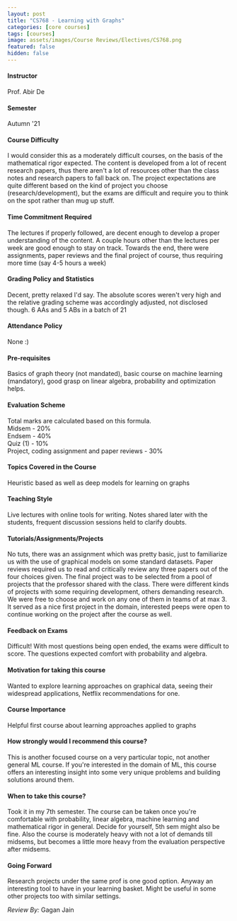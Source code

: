 ```yaml
---
layout: post
title: "CS768 - Learning with Graphs"
categories: [core courses]
tags: [courses]
image: assets/images/Course Reviews/Electives/CS768.png
featured: false
hidden: false
---
```


#### Instructor
Prof. Abir De

#### Semester
Autumn '21

#### Course Difficulty
I would consider this as a moderately difficult courses, on the basis of the mathematical rigor expected. The content is developed from a lot of recent research papers, thus there aren't a lot of resources other than the class notes and research papers to fall back on. The project expectations are quite different based on the kind of project you choose (research/development), but the exams are difficult and require you to think on the spot rather than mug up stuff.

#### Time Commitment Required
The lectures if properly followed, are decent enough to develop a proper understanding of the content. A couple hours other than the lectures per week are good enough to stay on track. Towards the end, there were assignments, paper reviews and the final project of course, thus requiring more time (say 4-5 hours a week)

#### Grading Policy and Statistics
Decent, pretty relaxed I'd say. The absolute scores weren't very high and the relative grading scheme was accordingly adjusted, not disclosed though. 6 AAs and 5 ABs in a batch of 21

#### Attendance Policy
None :)

#### Pre-requisites
Basics of graph theory (not mandated), basic course on machine learning (mandatory), good grasp on linear algebra, probability and optimization helps.

#### Evaluation Scheme
Total marks are calculated based on this formula.  
Midsem - 20%  
Endsem - 40%  
Quiz (1) - 10%  
Project, coding assignment and paper reviews - 30%

#### Topics Covered in the Course
Heuristic based as well as deep models for learning on graphs

#### Teaching Style
Live lectures with online tools for writing. Notes shared later with the students, frequent discussion sessions held to clarify doubts.

#### Tutorials/Assignments/Projects
No tuts, there was an assignment which was pretty basic, just to familiarize us with the use of graphical models on some standard datasets. Paper reviews required us to read and critically review any three papers out of the four choices given. The final project was to be selected from a pool of projects that the professor shared with the class. There were different kinds of projects with some requiring development, others demanding research. We were free to choose and work on any one of them in teams of at max 3. It served as a nice first project in the domain, interested peeps were open to continue working on the project after the course as well.

#### Feedback on Exams
Difficult! With most questions being open ended, the exams were difficult to score. The questions expected comfort with probability and algebra.

#### Motivation for taking this course
Wanted to explore learning approaches on graphical data, seeing their widespread applications, Netflix recommendations for one.

#### Course Importance
Helpful first course about learning approaches applied to graphs

#### How strongly would I recommend this course?
This is another focused course on a very particular topic, not another general ML course. If you're interested in the domain of ML, this course offers an interesting insight into some very unique problems and building solutions around them.

#### When to take this course?
Took it in my 7th semester. The course can be taken once you're comfortable with probability, linear algebra, machine learning and mathematical rigor in general. Decide for yourself, 5th sem might also be fine. Also the course is moderately heavy with not a lot of demands till midsems, but becomes a little more heavy from the evaluation perspective after midsems.

#### Going Forward
Research projects under the same prof is one good option. Anyway an interesting tool to have in your learning basket. Might be useful in some other projects too with similar settings.

*Review By:* Gagan Jain